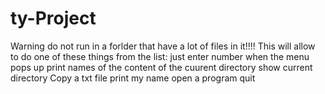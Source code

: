 # ty-Project
Warning do not run in a forlder that have a lot of files in it!!!!
This will allow to do one of these things from the list:
just enter number when the menu pops up
print names of the content of the cuurent directory
show current directory
Copy a txt file
print my name 
open a program 
quit

